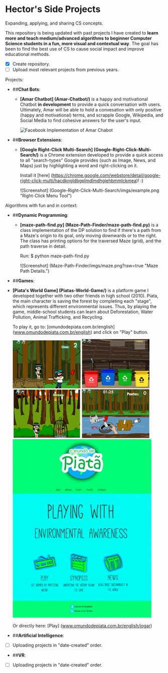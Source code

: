 # Hector's Side Projects
Expanding, applying, and sharing CS concepts.

 This repository is being updated with past projects I have created to **learn more and teach medium/advanced algorithms to beginner Computer Science students in a fun, more visual and contextual way**. The goal has been to find the best use of CS to cause social impact and improve educational methods.

- [X] Create repository.
- [ ] Upload most relevant projects from previous years.

Projects:

- ##**Chat Bots**:

  - **[Amar Chatbot] (Amar-Chatbot/)** is a happy and motivational Chatbot __in development__ to provide a quick conversation with users. Ultimately, Amar will be able to hold a convesation with only positive (happy and motivational) terms, and scrapple Google, Wikipedia, and Social Media to find cohesive answers for the user's input.


      <img src="Amar-Chatbot/imgs/example.png" alt="Facebook Implementation of Amar Chabot" width="50%" height="50%">
  

- ##**Browser Extensions**:

  - **[Google Right-Click Multi-Search] (Google-Right-Click-Multi-Search/)** is a Chrome extension developed to provide a quick access to all "search-types" Google provides (such as Image, News, and Maps) just by highlighting a word and right-clicking on it.
  
       Install it [here] (https://chrome.google.com/webstore/detail/google-right-click-multi/hacdkngldbgplmdlmdhgiehbmmlckmea)! :)
  
       ![Screenshot] (Google-Right-Click-Multi-Search/imgs/example.png "Right-Click Menu Tool")

Algorithms with fun and in context:

- ##**Dynamic Programming**:

  - **[maze-path-find.py] (Maze-Path-Finder/maze-path-find.py)** is a class implementation of the DP solution to find if there's a path from a Maze's origin to its goal, only moving downwards or to the right. The class has printing options for the traversed Maze (grid), and the path traverse in detail.
  
       Run: $ python maze-path-find.py
  
       ![Screenshot] (Maze-Path-Finder/imgs/maze.png?raw=true "Maze Path Details.")
  
- ##**Games**:

 - **[Piata's World Game] (Piatas-World-Game/)** is a platform game I developed together with two other friends in high school (2010). Piata, the main character is saving the forest by completing each "stage", which represents different environmental issues. Thus, by playing the game, middle-school students can learn about Deforestation, Water Pollution, Animal Trafficking, and Recycling.

     To play it, go to: [omundodepiata.com.br/english] (www.omundodepiata.com.br/english) and click on "Play" button.

     <img src="Piatas-World-Game/imgs/1.png" alt="First stage Piata's World" width=45% height=45%>
     <img src="Piatas-World-Game/imgs/2.png" alt="Third stage Piata's World" width=45% height=45%>
     <img src="Piatas-World-Game/imgs/3.png" alt="Fourth stage Piata's World" width=45% height=45%>
     <img src="Piatas-World-Game/imgs/4.png" alt="Fourth stage Piata's World" width=45% height=45%>
     <img src="Piatas-World-Game/imgs/webpage.png" alt="First stage Piata's World"width=92% height=92%>

     Or directly here: [Play] (www.omundodepiata.com.br/english/jogar)


- ##**Artificial Intelligence**:
 - [ ] Uploading projects in "date-created" order.
  
- ##**VR**:
 - [ ] Uploading projects in "date-created" order.


